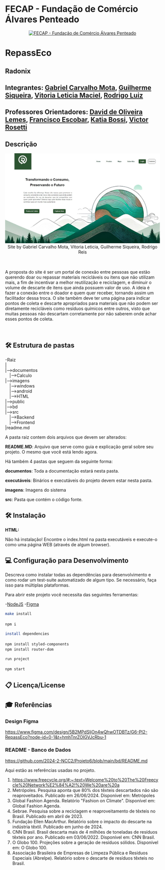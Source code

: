 # FECAP - Fundação de Comércio Álvares Penteado

<p align="center">
<a href= "https://www.fecap.br/"><img src="https://encrypted-tbn0.gstatic.com/images?q=tbn:ANd9GcRhZPrRa89Kma0ZZogxm0pi-tCn_TLKeHGVxywp-LXAFGR3B1DPouAJYHgKZGV0XTEf4AE&usqp=CAU" alt="FECAP - Fundação de Comércio Álvares Penteado" border="0"></a>
</p>

# RepassEco

## Radonix

## Integrantes: <a href="https://www.linkedin.com/in/gabrielcarvalhomota/">Gabriel Carvalho Mota</a>, <a href="https://www.linkedin.com/in/sik4s/">Guilherme Siqueira</a>, <a href="https://www.linkedin.com/in/vit%C3%B3ria-leticia-maciel-da-silva-8308a42a6/">Vitoria Leticia Maciel</a>, <a href="https://www.linkedin.com/in/rluizreis/">Rodrigo Luiz</a>

## Professores Orientadores: <a href="https://www.linkedin.com/in/dolemes/">David de Oliveira Lemes</a>, <a href="https://www.linkedin.com/in/francisco-escobar/">Francisco Escobar</a>, <a href="https://www.linkedin.com/in/katia-bossi/">Katia Bossi</a>, <a href="https://www.linkedin.com/in/victorbarq/">Victor Rosetti</a>

## Descrição

<p align="center">
<img src="https://github.com/2024-2-NCC2/Projeto6/blob/main/imagens/pagina-home-2.jpeg" alt="RepassEco" border="0">
  Site by <a>Gabriel Carvalho Mota, Vitoria Leticia, Guilherme Siqueira, Rodrigo Reis</a>
</p>

<br><br>
A proposta do site é ser um portal de conexão entre pessoas que estão querendo doar ou repassar materiais recicláveis ou itens que não utilizam mais, a fim de incentivar a melhor reutilização e reciclagem, e diminuir o volume de descarte de itens que ainda possuem valor de uso. A ideia é fazer a conexão entre o doador e quem quer receber, tornando assim um facilitador dessa troca. O site também deve ter uma página para indicar pontos de coleta e descarte apropriados para materiais que não podem ser diretamente recicláveis como resíduos químicos entre outros, visto que muitas pessoas não descartam corretamente por não saberem onde achar esses pontos de coleta.									
<br><br>

## 🛠 Estrutura de pastas

-Raiz<br>
|<br>
|-->documentos<br>
  &emsp;|-->Calculo<br>
|-->imagens<br>
  &emsp;|-->windows<br>
  &emsp;|-->android<br>
  &emsp;|-->HTML<br>
|-->public<br>
|-->bd<br>
|-->src<br>
  &emsp;|-->Backend<br>
  &emsp;|-->Frontend<br>
|readme.md<br>

A pasta raiz contem dois arquivos que devem ser alterados:

<b>README.MD</b>: Arquivo que serve como guia e explicação geral sobre seu projeto. O mesmo que você está lendo agora.

Há também 4 pastas que seguem da seguinte forma:

<b>documentos</b>: Toda a documentação estará nesta pasta.

<b>executáveis</b>: Binários e executáveis do projeto devem estar nesta pasta.

<b>imagens</b>: Imagens do sistema

<b>src</b>: Pasta que contém o código fonte.

## 🛠 Instalação

<b>HTML:</b>

Não há instalação!
Encontre o index.html na pasta executáveis e execute-o como uma página WEB (através de algum browser).

## 💻 Configuração para Desenvolvimento

Descreva como instalar todas as dependências para desenvolvimento e como rodar um test-suite automatizado de algum tipo. Se necessário, faça isso para múltiplas plataformas.

Para abrir este projeto você necessita das seguintes ferramentas:

-<a href="https://nodejs.org/en">NodeJS</a>
-<a href="https://www.figma.com/">Figma</a>

```sh
make install

npm i
```
```sh
install dependencies

npm install styled-components
npm install router-dom
```
```sh
run project

npm start
```

## 📋 Licença/License


## 🎓 Referências

### Design Figma
https://www.figma.com/design/5B2MPdSljOn4wQhwOTDBTz/G6-PI2-RepassEco?node-id=0-1&t=hmhTnrZOIGVJcRbu-1
### README - Banco de Dados  
https://github.com/2024-2-NCC2/Projeto6/blob/main/bd/README.md

Aqui estão as referências usadas no projeto.

1. https://www.freecycle.org/#:~:text=Welcome%20to%20The%20Freecycle%20Network%E2%84%A2!%20We%20are%20a
2.  Metrópoles. Pesquisa aponta que 80% dos têxteis descartados não são 
reaproveitados. Publicado em 26/06/2024. Disponível em: Metrópoles
3.  Global Fashion Agenda. Relatório "Fashion on Climate". Disponível em: Global 
Fashion Agenda.
4.  Sebrae. Pesquisa sobre a reciclagem e reaproveitamento de têxteis no Brasil. 
Publicado em abril de 2023.
5.  Fundação Ellen MacArthur. Relatório sobre o impacto do descarte na indústria têxtil. 
Publicado em junho de 2024.
6.  CNN Brasil. Brasil descarta mais de 4 milhões de toneladas de resíduos têxteis por 
ano. Publicado em 03/06/2022. Disponível em: CNN Brasil.
7.  O Globo 100. Projeções sobre a geração de resíduos sólidos. Disponível em: O
Globo 100.
8. Associação Brasileira de Empresas de Limpeza Pública e Resíduos Especiais 
(Abrelpe). Relatório sobre o descarte de resíduos têxteis no Brasil.
